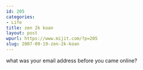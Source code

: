 ```yaml
---
id: 205
categories:
- Life
title: zen 2k koan
layout: post
wpurl: https://www.mijit.com/?p=205
slug: 2007-09-19-zen-2k-koan
---
```

what was your email address
before you came online?
